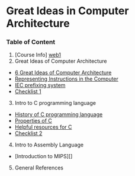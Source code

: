 # Great Ideas in Computer Architecture

### Table of Content

1. [Course Info] [web1]
2. Great Ideas of Computer Architecture
  - [6 Great Ideas of Computer Architecture][web2]
  - [Representing Instructions in the Computer][web3]
  - [IEC prefixing system][web4]
  - [Checklist 1][web8]
3. Intro to C programming language
  - [History of C programming language][web5]
  - [Properties of C][web6]
  - [Helpful resources for C][web7]
  - [Checklist 2][web9]
4. Intro to Assembly Language
  - [Introduction to MIPS][]
5. General References

[web1]: https://github.com/MicBrain/Great-Ideas-in-Computer-Architecture/wiki/Introduction
[web2]: https://github.com/MicBrain/Great-Ideas-in-Computer-Architecture/wiki/6-Great-Ideas-of-Computer-Architecture
[web3]: https://github.com/MicBrain/Great-Ideas-in-Computer-Architecture/wiki/Representing-Instructions-in-the-Computer
[web4]: https://github.com/MicBrain/Great-Ideas-in-Computer-Architecture/wiki/IEC-prefixing-system
[web5]: https://github.com/MicBrain/Great-Ideas-in-Computer-Architecture/wiki/History-of-C-Programming-language
[web6]: https://github.com/MicBrain/Great-Ideas-in-Computer-Architecture/wiki/Properties-of-C
[web7]: https://github.com/MicBrain/Great-Ideas-in-Computer-Architecture/wiki/Helpful-resources-for-C
[web8]: https://github.com/MicBrain/Great-Ideas-in-Computer-Architecture/wiki/CheckList_1
[web9]: https://github.com/MicBrain/Great-Ideas-in-Computer-Architecture/wiki/CheckList_2
